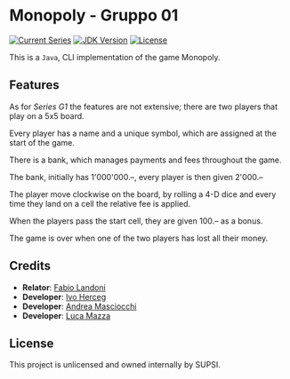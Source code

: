 # Monopoly - Gruppo 01

[![Current Series](https://img.shields.io/badge/Latest_Series-SerieG2-orange?style=for-the-badge)](https://gitlab-edu.supsi.ch/dti-isin/fabio.landoni/fondamenti_di_informatica/sp_2023_2024/Gruppo_01)
[![JDK Version](https://img.shields.io/badge/JDK-17-aa8664.svg?logo=oracle&style=for-the-badge)](https://www.oracle.com/java/technologies/downloads/#java17)
[![License](https://img.shields.io/badge/License-UNLICENSED-purple?style=for-the-badge)]()

This is a `Java`, CLI implementation of the game Monopoly.

## Features

As for *Series G1* the features are not extensive;
there are two players that play on a 5x5 board.

Every player has a name and a unique symbol, which are assigned at the start of the
game.

There is a bank, which manages payments and fees throughout the game.

The bank, initially has 1'000'000.–, every player is then given 2'000.–

The player move clockwise on the board, by rolling a 4-D dice and every
time they land on a cell the relative fee is applied.

When the players pass the start cell, they are given 100.– as a bonus.

The game is over when one of the two players has lost all their money.

## Credits

* **Relator**: [Fabio Landoni](mailto:fabio.landoni@supsi.ch)
* **Developer**: [Ivo Herceg](mailto:ivo.herceg@student.supsi.ch)
* **Developer**: [Andrea Masciocchi](mailto:andrea.masciocchi@student.supsi.ch)
* **Developer**: [Luca Mazza](mailto:luca.mazza@student.supsi.ch)

## License

This project is unlicensed and owned internally by SUPSI.
